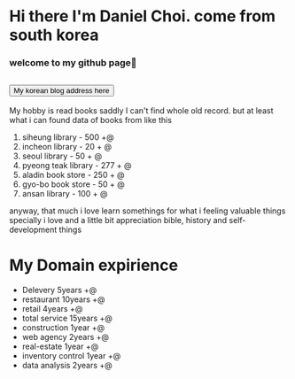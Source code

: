 # Hi there I'm Daniel Choi. come from south korea
### welcome to my github page👋
 <h2><a href="https://tutorialing.tistory.com/"><button type="button">My korean blog address here</button></a></h2>

My hobby is read books
saddly I can't find whole old record. 
but at least what i can found data of books from like this

1. siheung library - 500 +@
2. incheon library - 20 + @
3. seoul library - 50 + @
4. pyeong teak library - 277 + @
5. aladin book store - 250 + @
6. gyo-bo book store - 50 + @
7. ansan library - 100 + @

anyway, that much i love learn somethings for what i feeling valuable things
specially i love and a little bit appreciation bible, history and self-development things
<!--
**daniel4191/daniel4191** is a ✨ _special_ ✨ repository because its `README.md` (this file) appears on your GitHub profile.

Here are some ideas to get you started:

- 🔭 I’m currently working on ...
- 🌱 I’m currently learning ...
- 👯 I’m looking to collaborate on ...
- 🤔 I’m looking for help with ...
- 💬 Ask me about ...
- 📫 How to reach me: ...
- 😄 Pronouns: ...
- ⚡ Fun fact: ...
-->

# My Domain expirience

- Delevery 5years +@
- restaurant 10years +@
- retail 4years +@
- total service 15years +@
- construction 1year +@
- web agency 2years +@
- real-estate 1year +@
- inventory control 1year +@
- data analysis 2years +@
